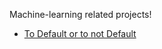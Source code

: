 Machine-learning related projects!

- [To Default or to not Default](https://github.com/fredjoonpark/machine-learning/blob/master/jupyter_demos/default_analysis.ipynb)

